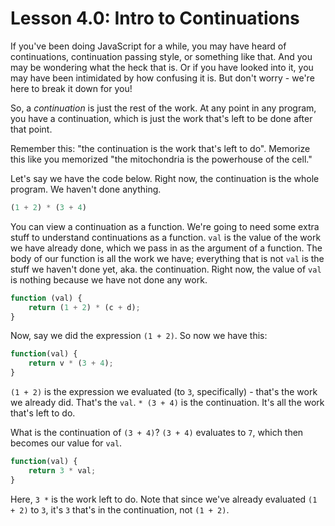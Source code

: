 # Lesson 4.0: Intro to Continuations

If you've been doing JavaScript for a while, you may have heard of continuations, continuation passing style, or something like that. And you may be wondering what the heck that is. Or if you have looked into it, you may have been intimidated by how confusing it is. But don't worry - we're here to break it down for you!

So, a _continuation_ is just the rest of the work. At any point in any program, you have a continuation, which is just the work that's left to be done after that point.

Remember this: "the continuation is the work that's left to do". Memorize this like you memorized "the mitochondria is the powerhouse of the cell."

Let's say we have the code below. Right now, the continuation is the whole program. We haven't done anything.

```javascript
(1 + 2) * (3 + 4)
```

You can view a continuation as a function. We're going to need some extra stuff to understand continuations as a function. `val` is the value of the work we have already done, which we pass in as the argument of a function. The body of our function is all the work we have; everything that is not `val` is the stuff we haven't done yet, aka. the continuation. Right now, the value of `val` is nothing because we have not done any work.

```javascript
function (val) {
    return (1 + 2) * (c + d);
}
```
Now, say we did the expression `(1 + 2)`. So now we have this:

```javascript
function(val) {
    return v * (3 + 4);
}
```

`(1 + 2)` is the expression we evaluated (to `3`, specifically) - that's the work we already did. That's the `val`.  `* (3 + 4)` is the continuation. It's all the work that's left to do.

What is the continuation of `(3 + 4)`? `(3 + 4)` evaluates to `7`, which then becomes our value for `val`.

```javascript
function(val) {
    return 3 * val;
}
```

Here, `3 *` is the work left to do. Note that since we've already evaluated `(1 + 2)` to `3`, it's `3` that's in the continuation, not `(1 + 2)`.
